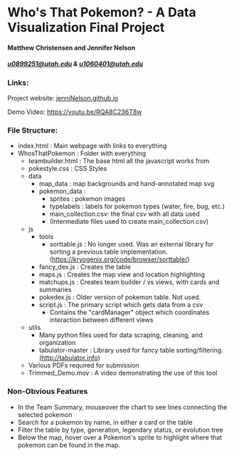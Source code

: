# Who's That Pokemon? - A Data Visualization Final Project
#### Matthew Christensen and Jennifer Nelson
##### u0899251@utah.edu & u1060401@utah.edu


### Links:
Project website: [jenniNelson.github.io](jenniNelson.github.io)

Demo Video: https://youtu.be/RQA8C236T8w


### File Structure:
- index.html : Main webpage with links to everything
- WhosThatPokemon : Folder with everything
    - teambuilder.html : The base html all the javascript works from
    - pokestyle.css : CSS Styles
    - data
        - map_data : map backgrounds and hand-annotated map svg
        - pokemon_data : 
            - sprites : pokemon images
            - typelabels : labels for pokemon types (water, fire, bug, etc.)
            - main_collection.csv: the final csv with all data used
            - (Intermediate files used to create main_collection.csv)
    - js
        - tools
            - sorttable.js : No longer used. Was an external library for sorting a previous table implementation. (https://kryogenix.org/code/browser/sorttable/)
        - fancy_dex.js : Creates the table
        - maps.js : Creates the map view and location highlighting
        - matchups.js : Creates team builder / vs views, with cards and summaries
        - pokedex.js : Older version of pokemon table. Not used.
        - script.js : The primary script which gets data from a csv
            - Contains the "cardManager" object which coordinates interaction between different views
    - utils
        - Many python files used for data scraping, cleaning, and organization
        - tabulator-master : Library used for fancy table sorting/filtering. (http://tabulator.info)
    - Various PDFs required for submission
    - Trimmed_Demo.mov : A video demonstrating the use of this tool
    
    
### Non-Obvious Features

- In the Team Summary, mouseover the chart to see lines connecting the selected pokemon
- Search for a pokemon by name, in either a card or the table
- Filter the table by type, generation, legendary status, or evolution tree
- Below the map, hover over a Pokemon's sprite to highlight where that pokemon can be found in the map.
